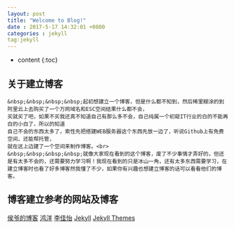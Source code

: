 ```yaml
---
layout: post
title: "Welcome to Blog!"
date : 2017-5-17 14:32:01 +0800
categories : jekyll
tag:jekyll
---
```


* content
{:toc}



关于建立博客
---------------------------
	&nbsp;&nbsp;&nbsp;&nbsp;起初想建立一个博客，但是什么都不知到，然后稀里糊涂的到阿里云上去购买了一个万网域名和ESC空间结果什么都不会，
	买就买了吧，如果不买我还真不知道自己有那么多不会，自己纯属一个初窥IT行业的白的不能再白的小白了，所以的知道
	自己不会的东西太多了，索性先把搭建WEB服务器这个东西先放一边了，听说Github上有免费空间，还能帮托管，
	就在这上边建了一个空间来制作博客。<br>
	&nbsp;&nbsp;&nbsp;&nbsp;就像大家现在看到的这个博客，废了不少事情才弄好的，但还是有太多不会的，还需要努力学习啊！我现在看到的只是冰山一角，还有太多东西需要学习，在建立博客时也看了好多博客然我懂了不少，如果你有兴趣也想建立博客的话可以看看他们的博客。

博客建立参考的网站及博客
---------------------------
[侯爷的博客](http://www.houye.xyz/)
[鸿洋](http://blog.csdn.net/lmj623565791/article/details/51319147)
[李佳怡](http://www.cnblogs.com/lijiayi/p/githubpages.html)
[Jekyll](http://jekyll.com.cn/)
[Jekyll Themes](http://jekyllthemes.org/)